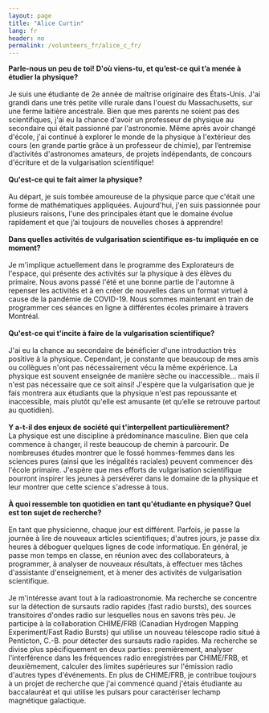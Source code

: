 ```yaml
---
layout: page
title: "Alice Curtin"
lang: fr
header: no
permalink: /volunteers_fr/alice_c_fr/
---
```

<b>Parle-nous un peu de toi! D'où viens-tu, et qu’est-ce qui t’a menée à étudier la physique?</b>
<br><br>
Je suis une étudiante de 2e année de maîtrise originaire des États-Unis. J'ai grandi dans une très petite ville rurale dans l'ouest du Massachusetts, sur une ferme laitière ancestrale. Bien que mes parents ne soient pas des scientifiques, j'ai eu la chance d'avoir un professeur de physique au secondaire qui était passionné par l'astronomie. Même après avoir changé d'école, j'ai continué à explorer le monde de la physique à l'extérieur des cours (en grande partie grâce à un professeur de chimie), par l’entremise d’activités d'astronomes amateurs, de projets indépendants, de concours d'écriture et de la vulgarisation scientifique!
<br><br>
<b>Qu'est-ce qui te fait aimer la physique?</b>
<br><br>
Au départ, je suis tombée amoureuse de la physique parce que c'était une forme de mathématiques appliquées. Aujourd'hui, j'en suis passionnée pour plusieurs raisons, l'une des principales étant que le domaine évolue rapidement et que j’ai toujours de nouvelles choses à apprendre!
<br><br>
<b>Dans quelles activités de vulgarisation scientifique es-tu impliquée en ce moment?</b>
<br><br>
Je m'implique actuellement dans le programme des Explorateurs de l'espace, qui présente des activités sur la physique à des élèves du primaire. Nous avons passé l'été et une bonne partie de l'automne à repenser les activités et à en créer de nouvelles dans un format virtuel à cause de la pandémie de COVID-19. Nous sommes maintenant en train de programmer ces séances en ligne à différentes écoles primaire à travers Montréal.
<br><br>
<b>Qu'est-ce qui t'incite à faire de la vulgarisation scientifique?</b>
<br><br>
J'ai eu la chance au secondaire de bénéficier d'une introduction très positive à la physique. Cependant, je constante que beaucoup de mes amis ou collègues n'ont pas nécessairement vécu la même expérience. La physique est souvent enseignée de manière sèche ou inaccessible... mais il n'est pas nécessaire que ce soit ainsi! J'espère que la vulgarisation que je fais montrera aux étudiants que la physique n'est pas repoussante et inaccessible, mais plutôt qu'elle est amusante (et qu’elle se retrouve partout au quotidien).
<br><br>
<b>Y a-t-il des enjeux de société qui t'interpellent particulièrement?</b>
<br>
La physique est une discipline à prédominance masculine. Bien que cela commence à changer, il reste beaucoup de chemin à parcourir. De nombreuses études montrer que le fossé hommes-femmes dans les sciences pures (ainsi que les inégalités raciales) peuvent commencer dès l'école primaire. J'espère que mes efforts de vulgarisation scientifique pourront inspirer les jeunes à persévérer dans le domaine de la physique et leur montrer que cette science s'adresse à tous.
<br><br>
<b>À quoi ressemble ton quotidien en tant qu'étudiante en physique? Quel est ton sujet de recherche?</b>
<br><br>
En tant que physicienne, chaque jour est différent. Parfois, je passe la journée à lire de nouveaux articles scientifiques; d'autres jours, je passe dix heures à déboguer quelques lignes de code informatique. En général, je passe mon temps en classe, en réunion avec des collaborateurs, à programmer, à analyser de nouveaux résultats, à effectuer mes tâches d'assistante d'enseignement, et à mener des activités de vulgarisation scientifique.
<br><br>
Je m'intéresse avant tout à la radioastronomie. Ma recherche se concentre sur la détection de sursauts radio rapides (fast radio bursts), des sources transitoires d'ondes radio sur lesquelles nous en savons très peu. Je participe à la collaboration CHIME/FRB (Canadian Hydrogen Mapping Experiment/Fast Radio Bursts) qui utilise un nouveau télescope radio situé à Penticton, C.-B. pour détecter des sursauts radio rapides. Ma recherche se divise plus spécifiquement en deux parties: premièrement, analyser l'interférence dans les fréquences radio enregistrées par CHIME/FRB, et deuxièmement, calculer des limites supérieures sur l'émission radio d'autres types d'événements. En plus de CHIME/FRB, je contribue toujours à un projet de recherche que j'ai commencé quand j'étais étudiante au baccalauréat et qui utilise les pulsars pour caractériser lechamp magnétique galactique.
